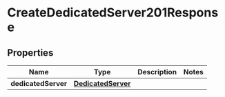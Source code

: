 

# CreateDedicatedServer201Response


## Properties

| Name | Type | Description | Notes |
|------------ | ------------- | ------------- | -------------|
|**dedicatedServer** | [**DedicatedServer**](DedicatedServer.md) |  |  |



